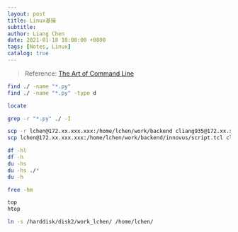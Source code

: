 ```yaml
---
layout: post
title: Linux基操
subtitle:
author: Liang Chen
date: 2021-01-18 18:00:00 +0800
tags: [Notes, Linux]
catalog: true
---
```


<head>
    <script src="https://cdn.mathjax.org/mathjax/latest/MathJax.js?config=TeX-AMS-MML_HTMLorMML" type="text/javascript"></script>
    <script type="text/x-mathjax-config">
        MathJax.Hub.Config({
            tex2jax: {
            skipTags: ['script', 'noscript', 'style', 'textarea', 'pre'],
            inlineMath: [['$','$']]
            }
        });
    </script>
</head>

> Reference: [The Art of Command Line](https://github.com/jlevy/the-art-of-command-line)

```bash
find ./ -name "*.py"
find ./ -name "*.py" -type d
```

```bash
locate
```

```bash
grep -r "*.py" ./ -I
```

```bash
scp -r lchen@172.xx.xxx.xxx:/home/lchen/work/backend cliang935@172.xx.xxx.xxx:/home/cliang935/work
scp lchen@172.xx.xxx.xxx:/home/lchen/work/backend/innovus/script.tcl cliang935@172.xx.xxx.xxx:/home/cliang935/work
```

```bash
df -hl
df -h
du -hs
du -hs ./*
du -h
```

```bash
free -hm 
```

```bash
top
htop
```

```bash
ln -s /harddisk/disk2/work_lchen/ /home/lchen/
```
